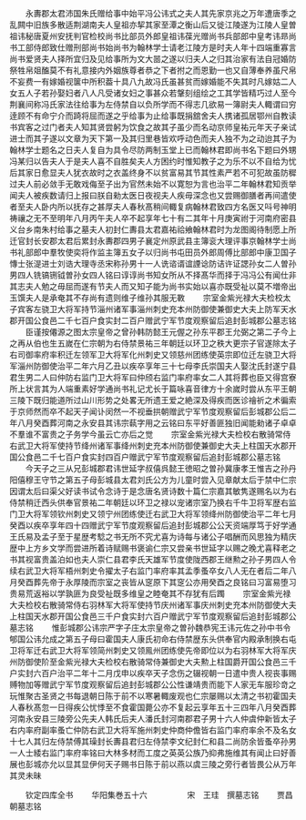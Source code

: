 <!-- { "loadSidebar": true } -->
　　永夀郡太君沛国朱氏赠给事中始平冯公讳式之夫人其先家京兆之万年遭唐季之乱闗中旧族多散适荆湖南夫人皇祖亦挈其家至潭之衡山后又徙江陵遂为江陵人皇曽祖讳秘唐夏州安抚判官检校尚书比部员外郎皇祖讳葆光赠尚书兵部郎中皇考讳昻尚书工部侍郎致仕赠刑部尚书始尚书为翰林学士请老江陵方是时夫人年十四端重寡言尚书爱贤夫人择所宜归及见给事所为文大噐之遂以归夫人之归其治家有法自冠婚防祭牲帛爼醢莫不有礼意接内外姻族尊者恭之下者拊之而恩勤一也又自薄奉养虽尺帛不妄费一有嫁婚视箧中所积葢十具八九故冯氏虽甚贫而嫁婚能不失其时凡嫁姑二人女五人子若孙娶妇者八人凡受诸女妇之事甚众若鞶刻组绘之工其学皆精巧过人至今荆襄间称冯氏家法往给事为左侍禁自以负所学而不得志几欲易一簿尉夫人輙谓曰穷逹顾不有命宁介而踦将屈而遂之乎给事为止给事既捐舘舍夫人携诸孤居鄂州自教读书宾客之过门者夫人知其贤尝躬为饮食之故其子虽少而名动京师皇祐元年天子亲试进士而其子遂以文章为天下第一及其归里巷皆欢呼动色而夫人独不为之动迨其子为翰林学士题名之日夫人复自为具令尽防两制玉堂上已而翰林君即尚书名下题曰外甥冯某归以告夫人于是夫人喜不自胜矣夫人方困约时惟知教子之为乐不以不自给为忧后其家日愈显夫人犹衣故时之衣盖终身不以贫富易其节其性素严若不可犯故虽防穉过夫人前必敛手无敢戏侮至子出为官然未始不以寛恕为言也治平二年翰林君知贡举闻夫人被疾数请归上报曰朕自勑太医日夜视夫人疾毋深念也又尝赐御膳者再间遣使者至夫人卧内所以抚存之甚厚夫人春秋髙稍间輙复病翰林君致四方名医又呌号神明祷禳之无不至明年八月丙午夫人卒不起享年七十有二其年十月庚寅祔于河南府密县义台乡南朱村给事之墓夫人初封仁夀县太君嘉祐祫飨翰林君时为龙图阁待制愿上所迁官封长安郡太君后累封永夀郡四男子襄定州原武县主簿衮大理评事京翰林学士尚书礼部郎中羣牧使奕将作监主簿五女子以归尚书屯田员外郎周傅比部郎中康卫国子慱士张湜进士刘诰大理寺丞宋称孙男十一人诜谘谞谊諲谂防诘许证諰孙女二人曽孙男四人铣镐铏钺曽孙女四人铭曰谆谆尚书知女所从不择髙华而择于冯冯公有闻仕非其志夫人勉之毋屈而遂有节夫人而又知子能为尚书实始以喜亦既受祉以莫不増帝出玉馔夫人是承奄其不存尚有遗则维子维孙其服无斁
　　宗室金紫光禄大夫检校太子宾客左骁卫大将军持节淄州诸军事淄州刺史充本州防御使兼御史大夫上防军天水郡开国公食邑二千七百户食实封二百户赠武宁军节度观察留后追封彭城郡公墓志铭
　　臣谨按僊源之图太宗皇帝之曾孙韩防懿王元偓之孙东平郡王允弼之第二子今上之再从伯也生五嵗在仁宗朝为右侍禁景祐三年朝廷以环卫之秩大更宗子官遂除太子右司御率府率积迁左领军卫大将军化州刺史又领慈州团练使英宗即位迁左骁卫大将军淄州防御使治平二年六月乙丑以疾卒享年三十七母李氏崇国夫人娶沈氏封遂宁县君生男二人曰仲防右监门卫大将军曰仲颀右监门率府率女二人其将葬也臣又得宫寮所上状言其为人端重素好学通尚书礼记尤长于篇咏喜音律方十余嵗时尝从东平王朝三陵下既归能道所过山川形势之处畧无所遗王爱之絶深及得疾而医诊禬祈之术徧索于京师然而卒不起天子闻讣闵然一不视垂拱朝赠武宁军节度观察留后彭城郡公后二年八月癸酉葬河南之永安县其讳宗蓻字用之云铭曰东平好善匪独旧闻能勑诸子卓卓不羣谁不富贵之子务学今虽云亡亦后之觉
　　宗室金紫光禄大夫检校右散骑常侍右武卫大将军使持节绛州诸军事绛州刺史充本州防御使兼御史大夫上柱国天水郡开国公食邑二千七百户食实封四百户赠武宁军节度观察留后追封彭城郡公墓志铭
　　今天子之三从兄彭城郡君讳世延字叔僖呉懿王徳昭之曽孙冀康孝王惟吉之孙丹阳僖穆王守节之第五子母彭城县太君刘氏公方为儿童时尝入见章献太后于禁中仁宗因谓太后曰渠父好读书试令念诗于是念唐名贤诗数十篇仁宗嘉其敏隽遂赐名以为右侍禁稍迁西头供奉官景祐二年朝廷以环卫之禄以宠诸宗室乃换右千牛卫将军歴右监门卫大将军领钦州刺史又领宁州团练使迁右武卫大将军领绛州防御使治平二年七月癸酉以疾卒享年四十四赠武宁军节度观察留后追封彭城郡公公天资端厚笃于好学通王氏易及孟子至于星歴考騐之书无所不究尤喜为诗每与诸公子唱酬而风思独为精庆歴中上方乡文学而尝进所着诗赋赐书褒谕仁宗又尝亲书世延字以赐之晚尤喜释老之书其视富贵盖泊如也夫人崇仁县君李氏天雄军节度使陇西郡王继勲之孙子男四人令续右武卫大将军梧州刺史令擢太子右监门率府率其孟季蚤卒女八人无在者后二年八月癸酉葬先帝于永厚陵而宗室之丧皆从窆原下其窆公亦用癸酉之良铭曰习富易堕习贵易荒返裕以学孰匪为良受祉既多维皇之睦奄其不存犹有后躅
　　宗室金紫光禄大夫检校右散骑常侍右羽林军大将军使持节庆州诸军事庆州刺史充本州防御使大夫上柱国天水郡开国公食邑三千户食实封六百户赠武宁军节度观察留后追封彭城郡公墓志铭
　　惟彭城郡公讳宗严字子庄太宗皇帝之曽孙魏恭宪王讳元佐之孙中书令郇国公讳允成之第五子母曰霍国夫人康氏初命右侍禁歴东头供奉官内殿承制换右屯卫将军迁右武卫大将军领简州刺史又领鳯州团练使先帝即位以为右羽林军大将军庆州防御使阶至金紫光禄大夫检校右散骑常侍兼御史大夫勲上柱国爵开国公食邑三千户实封六百户治平二年十二月戊申以疾卒天子念伤之辍视朝一日遣中贵人视丧事赐赙物加等赠武宁军节度观察留后追封彭城郡公公性谦靖贵而能下人家无车服珍竒之玩惟聚古圣贤之书每退朝日陈于前不以寒暑輙废观也仁宗屡赐以太清之书初霍国夫人春秋髙忽一日得疾公忧悸至不食霍国薨公亦不复起云享年五十三四年八月癸酉葬河南永安县三陵旁公先夫人韩氏后夫人潘氏封河南郡君子男十六人仲虞仲新皆太子右内率府副率蚤亡仲防右武卫大将军施州刺史仲商仲儋皆右监门率府率余不及名女十七人其归左侍禁傅其璪封长夀县君归左侍禁李文纪封仁和县二尚防余皆蚤卒孙男一人士緌右监门率府率铭曰大林多材而工度之英英公族乃抑弗施维其有闻止曰好善展也彭城亦允以显其显伊何天子赐书日陈于前以燕以虞三陵之旁行者皆畏公从万年其灵未昧

　　钦定四库全书
　　华阳集巻五十六　　　　　宋　王珪　撰墓志铭
　　贾昌朝墓志铭
